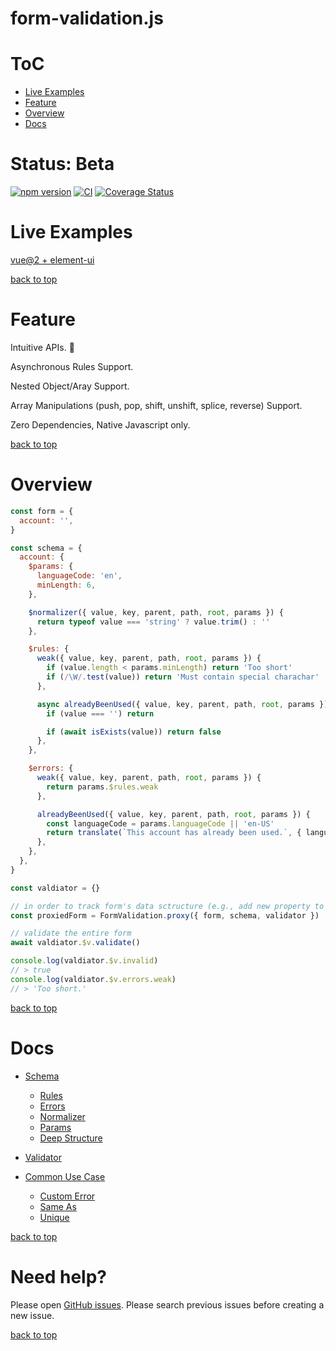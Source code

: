 # form-validation.js

# ToC

- [Live Examples](#live-examples)
- [Feature](#feature)
- [Overview](#overview)
- [Docs](#docs)

# Status: Beta

[![npm version](https://badge.fury.io/js/form-validation.js.svg)](https://badge.fury.io/js/form-validation.js)
[![CI](https://github.com/iendeavor/form-validation.js/workflows/CI/badge.svg)](https://github.com/iendeavor/form-validation.js/actions)
[![Coverage Status](https://coveralls.io/repos/github/iendeavor/form-validation.js/badge.svg?branch=develop)](https://coveralls.io/github/iendeavor/form-validation.js?branch=develop)

# Live Examples

[vue@2 + element-ui](https://codesandbox.io/s/form-validationjs-x-element-ui-2boj7)

[back to top](#)

# Feature

Intuitive APIs. 🎯

Asynchronous Rules Support.

Nested Object/Aray Support.

Array Manipulations (push, pop, shift, unshift, splice, reverse) Support.

Zero Dependencies, Native Javascript only.

[back to top](#)

# Overview

```javascript
const form = {
  account: '',
}

const schema = {
  account: {
    $params: {
      languageCode: 'en',
      minLength: 6,
    },

    $normalizer({ value, key, parent, path, root, params }) {
      return typeof value === 'string' ? value.trim() : ''
    },

    $rules: {
      weak({ value, key, parent, path, root, params }) {
        if (value.length < params.minLength) return 'Too short'
        if (/\W/.test(value)) return 'Must contain special charachar'
      },

      async alreadyBeenUsed({ value, key, parent, path, root, params }) {
        if (value === '') return

        if (await isExists(value)) return false
      },
    },

    $errors: {
      weak({ value, key, parent, path, root, params }) {
        return params.$rules.weak
      },

      alreadyBeenUsed({ value, key, parent, path, root, params }) {
        const languageCode = params.languageCode || 'en-US'
        return translate(`This account has already been used.`, { languageCode })
      },
    },
  },
}

const valdiator = {}

// in order to track form's data sctructure (e.g., add new property to object, or push new element to array), you should always update your fields from the proxiedForm instead of the original form
const proxiedForm = FormValidation.proxy({ form, schema, validator })

// validate the entire form
await valdiator.$v.validate()

console.log(valdiator.$v.invalid)
// > true
console.log(valdiator.$v.errors.weak)
// > 'Too short.'
```

[back to top](#)

# Docs

- [Schema](/docs/schema.md)

  - [Rules](/docs/schema.md#rules)
  - [Errors](/docs/schema.md#errors)
  - [Normalizer](/docs/schema.md#normalizer)
  - [Params](/docs/schema.md#params)
  - [Deep Structure](/docs/schema.md#deep-structure)

- [Validator](/docs/validator.md)

- [Common Use Case](/docs/common-use-case.md)
  - [Custom Error](/docs/common-use-case.md#custom-error)
  - [Same As](/docs/common-use-case.md#same-as)
  - [Unique](/docs/common-use-case.md#unique)

[back to top](#)

# Need help?

Please open [GitHub issues](https://github.com/iendeavor/form-validation.js/issues). Please search previous issues
before creating a new issue.

[back to top](#)

